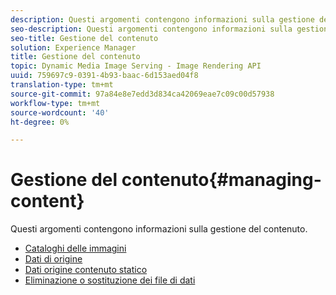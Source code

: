 ```yaml
---
description: Questi argomenti contengono informazioni sulla gestione del contenuto.
seo-description: Questi argomenti contengono informazioni sulla gestione del contenuto.
seo-title: Gestione del contenuto
solution: Experience Manager
title: Gestione del contenuto
topic: Dynamic Media Image Serving - Image Rendering API
uuid: 759697c9-0391-4b93-baac-6d153aed04f8
translation-type: tm+mt
source-git-commit: 97a84e8e7edd3d834ca42069eae7c09c00d57938
workflow-type: tm+mt
source-wordcount: '40'
ht-degree: 0%

---
```



# Gestione del contenuto{#managing-content}

Questi argomenti contengono informazioni sulla gestione del contenuto.

* [Cataloghi delle immagini](c-image-catalogs.md)
* [Dati di origine](r-source-data.md)
* [Dati origine contenuto statico](c-static-content-source-data.md)
* [Eliminazione o sostituzione dei file di dati](c-deleting-or-replacing-data-files.md)
